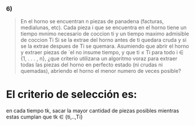 
### 6) 
> En el horno se encuentran n piezas de panaderıa 
(facturas, medialunas, etc). Cada pieza i que se encuentra
en el horno tiene un tiempo mınimo necesario de coccion ti 
y un tiempo maximo admisible de coccion Ti
Si se la extrae del horno antes de ti quedara cruda 
y si se la extrae despues de Ti se quemara.
Asumiendo que abrir el horno y extraer piezas de ´el no insume tiempo, 
y que ti ≤ Ti para todo i ∈
{1, . . . , n}, ¿que criterio utilizarıa un algoritmo voraz 
para extraer todas las piezas del horno en perfecto estado (ni crudas ni quemadas), 
abriendo el horno el menor numero de veces posible?

# El criterio de selección es: 
en cada tiempo tk, sacar la mayor cantidad de piezas posibles mientras estas cumplan que tk ∈ {ti,..,Ti} 

~~~

~~~